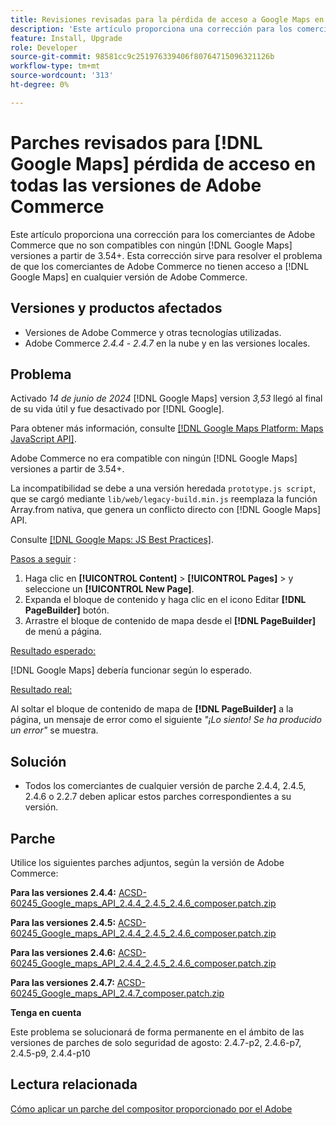 ```yaml
---
title: Revisiones revisadas para la pérdida de acceso a Google Maps en todas las versiones de Adobe Commerce
description: 'Este artículo proporciona una corrección para los comerciantes de Adobe Commerce que no son compatibles con ningún [!DNL Google Maps] versiones a partir de 3.54+.'
feature: Install, Upgrade
role: Developer
source-git-commit: 98581cc9c251976339406f80764715096321126b
workflow-type: tm+mt
source-wordcount: '313'
ht-degree: 0%

---
```


# Parches revisados para [!DNL Google Maps] pérdida de acceso en todas las versiones de Adobe Commerce

Este artículo proporciona una corrección para los comerciantes de Adobe Commerce que no son compatibles con ningún [!DNL Google Maps] versiones a partir de 3.54+. Esta corrección sirve para resolver el problema de que los comerciantes de Adobe Commerce no tienen acceso a [!DNL Google Maps] en cualquier versión de Adobe Commerce.

## Versiones y productos afectados

* Versiones de Adobe Commerce y otras tecnologías utilizadas.
* Adobe Commerce *2.4.4* - *2.4.7* en la nube y en las versiones locales.

## Problema

Activado *14 de junio de 2024* [!DNL Google Maps] version *3,53* llegó al final de su vida útil y fue desactivado por [!DNL Google].

Para obtener más información, consulte [[!DNL Google Maps Platform: Maps JavaScript API]](https://developers.google.com/maps/documentation/javascript/versions#documentation-for-the-api-versions).

Adobe Commerce no era compatible con ningún [!DNL  Google Maps] versiones a partir de 3.54+.

La incompatibilidad se debe a una versión heredada `prototype.js script`, que se cargó mediante `lib/web/legacy-build.min.js` reemplaza la función Array.from nativa, que genera un conflicto directo con [!DNL  Google Maps] API.

Consulte [[!DNL Google Maps: JS Best Practices]](https://developers.google.com/maps/documentation/javascript/best-practices).

<u>Pasos a seguir</u> :

1. Haga clic en **[!UICONTROL Content]** > **[!UICONTROL Pages]** > y seleccione un **[!UICONTROL New Page]**.
1. Expanda el bloque de contenido y haga clic en el icono Editar **[!DNL PageBuilder]** botón.
1. Arrastre el bloque de contenido de mapa desde el **[!DNL PageBuilder]** de menú a página.

<u>Resultado esperado:</u>

[!DNL Google Maps] debería funcionar según lo esperado.

<u> Resultado real:</u>

Al soltar el bloque de contenido de mapa de **[!DNL PageBuilder]** a la página, un mensaje de error como el siguiente *&quot;¡Lo siento! Se ha producido un error&quot;* se muestra.

## Solución

* Todos los comerciantes de cualquier versión de parche 2.4.4, 2.4.5, 2.4.6 o 2.2.7 deben aplicar estos parches correspondientes a su versión.

## Parche

Utilice los siguientes parches adjuntos, según la versión de Adobe Commerce:

**Para las versiones 2.4.4:**
[ACSD-60245_Google_maps_API_2.4.4_2.4.5_2.4.6_composer.patch.zip](assets/ACSD-60245_Google_maps_API_2.4.4_2.4.5_2.4.6_composer.patch.zip)

**Para las versiones 2.4.5:**
[ACSD-60245_Google_maps_API_2.4.4_2.4.5_2.4.6_composer.patch.zip](assets/ACSD-60245_Google_maps_API_2.4.4_2.4.5_2.4.6_composer.patch.zip)

**Para las versiones 2.4.6:**
[ACSD-60245_Google_maps_API_2.4.4_2.4.5_2.4.6_composer.patch.zip](assets/ACSD-60245_Google_maps_API_2.4.4_2.4.5_2.4.6_composer.patch.zip)

**Para las versiones 2.4.7:**
[ACSD-60245_Google_maps_API_2.4.7_composer.patch.zip](assets/ACSD-60245_Google_maps_API_2.4.7_composer.patch.zip)

**Tenga en cuenta**

Este problema se solucionará de forma permanente en el ámbito de las versiones de parches de solo seguridad de agosto: 2.4.7-p2, 2.4.6-p7, 2.4.5-p9, 2.4.4-p10

## Lectura relacionada

[Cómo aplicar un parche del compositor proporcionado por el Adobe](https://experienceleague.adobe.com/en/docs/commerce-knowledge-base/kb/how-to/how-to-apply-a-composer-patch-provided-by-magento)
